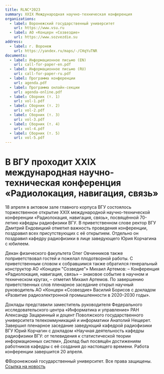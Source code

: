 ```yaml
---
title: RLNC*2023
summary: XXIX Международная научно-техническая конференция
organizations:
  - label: Воронежский государственный университет
    url: https://www.vsu.ru
  - label: АО «Концерн «Созвездие»
    url: https://www.sozvezdie.su
address:
  - label: г. Воронеж
    url: https://yandex.ru/maps/-/CHqYuTNR
documents:
  - label: Информационное письмо (EN)
    url: call-for-paper-en.pdf
  - label: Информационное письмо (RU)
    url: call-for-paper-ru.pdf
  - label: Программа конференции
    url: agenda.pdf
  - label: Программа онлайн-секции
    url: agenda-online.pdf
  - label: Сборник (т. 1)
    url: vol-1.pdf
  - label: Сборник (т. 2)
    url: vol-2.pdf
  - label: Сборник (т. 3)
    url: vol-3.pdf
  - label: Сборник (т. 4)
    url: vol-4.pdf
  - label: Сборник (т. 5)
    url: vol-5.pdf
---
```


# В ВГУ проходит XXIX международная научно-техническая конференция «Радиолокация, навигация, связь»

18 апреля в актовом зале главного корпуса ВГУ состоялось торжественное открытие XXIX международной научно-технической конференции «Радиолокация, навигация, связь», посвящённой 70-летию кафедры радиофизики ВГУ. В приветственном слове ректор ВГУ Дмитрий Ендовицкий отметил важность проведения конференции, поздравил всех присутствующих с её открытием. Отдельно он поздравил кафедру радиофизики в лице заведующего Юрия Корчагина с юбилеем.

Декан физического факультета Олег Овчинников также поприветствовал гостей и пожелал плодотворной работы. С приветственным словом к собравшимся также обратился генеральный конструктор АО «Концерн "Созведие"» Михаил Артемов: – Конференция «Радиолокация, навигация, связь» – знаковое событие в научном и техническом кругах, – отметил Михаил Артемов. По завершению приветственных слов пленарное заседание открыл научный руководитель АО «Концерн «Созвездие» Василий Борисов с докладом «Развитие радиоэлектронной промышленности в 2020–2030 годы».

Доклады представили заместитель руководителя Федерального исследовательского центра «Информатика и управление» РАН Александр Зацаринный и доцент Поволжского государственного университета телекоммуникаций и информатики Анатолий Нещерет. Завершил пленарное заседание заведующий кафедрой радиофизики ВГУ Юрий Корчагин с докладом «Научная деятельность кафедры радиофизики ВГУ: от телевидения к статистической теории информационных систем», Доклад был посвящён достижениям работников кафедры с её создания до настоящего времени. Работа конференции завершится 20 апреля.

©Воронежский государственный университет. Все права защищены. [Ссылка на новость](https://www.vsu.ru/ru/news/feed/2023/04/16358)
